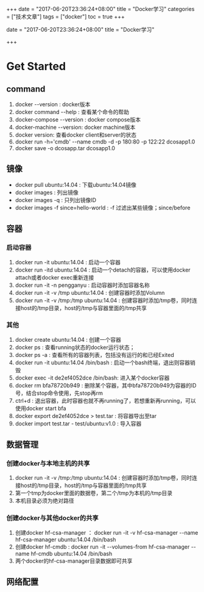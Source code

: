 +++
date = "2017-06-20T23:36:24+08:00" title = "Docker学习" categories = ["技术文章"] tags = ["docker"] toc = true
+++

date = "2017-06-20T23:36:24+08:00"
title = "Docker学习"

+++

Get Started
===========

command
-------

1.  docker --version : docker版本
2.  docker command --help : 查看某个命令的帮助
3.  docker-compose --version : docker compose版本
4.  docker-machine --version: docker machine版本
5.  docker version: 查看docker client和server的状态
6.  docker run -h='cmdb' --name cmdb -d -p 180:80 -p 122:22 dcosapp1.0
7.  docker save -o dcosapp.tar dcosapp1.0

镜像
----

-   docker pull ubuntu:14.04 : 下载ubuntu:14.04镜像
-   docker images : 列出镜像
-   docker images -q : 只列出镜像ID
-   docker images -f since=hello-world : -f 过滤出某些镜像；since/before

容器
----

### 启动容器

1.  docker run -it ubuntu:14.04 : 启动一个容器
2.  docker run -itd ubuntu:14.04 : 启动一个detach的容器，可以使用docker
    attach或者docker exec重新连接
3.  docker run -it -n pengganyu : 启动容器时添加容器名称
4.  docker run -it -v /tmp ubuntu:14.04 : 创建容器时添加Volumn
5.  docker run -it -v /tmp:/tmp ubuntu:14.04 :
    创建容器时添加/tmp卷，同时连接host的/tmp目录，host的/tmp与容器里面的/tmp共享

### 其他

1.  docker create ubuntu:14.04 : 创建一个容器
2.  docker ps : 查看running状态的docker运行状态；
3.  docker ps -a : 查看所有的容器列表，包括没有运行的和已经Exited
4.  docker run -it ubuntu:14.04 /bin/bash :
    启动一个bash终端，退出则容器销毁
5.  docker exec -it de2ef4052dce /bin/bash: 进入某个docker容器
6.  docker rm bfa78720b949 : 删除某个容器，其中bfa78720b949为容器的ID号，结合stop命令使用，先stop再rm
7.  ctrl+d :
    退出容器，此时容器也就不再running了，若想重新再running，可以使用docker
    start bfa
8.  docker export de2ef4052dce &gt; test.tar : 将容器导出至tar
9.  docker import test.tar - test/ubuntu:v1.0 : 导入容器

数据管理
--------

### 创建docker与本地主机的共享

1.  docker run -it -v /tmp:/tmp ubuntu:14.04 :
    创建容器时添加/tmp卷，同时连接host的/tmp目录，host的/tmp与容器里面的/tmp共享
2.  第一个tmp为docker里面的数据卷，第二个/tmp为本机的/tmp目录
3.  本机目录必须为绝对路径

### 创建docker与其他docker的共享

1.  创建docker hf-csa-manager ： docker run -it -v hf-csa-manager --name
    hf-csa-manager ubuntu:14.04 /bin/bash
2.  创建docker hf-cmdb : docker run -it --volumes-from hf-csa-manager
    --name hf-cmdb ubuntu:14.04 /bin/bash
3.  两个docker的hf-csa-manager目录数据即可共享

网络配置
--------
